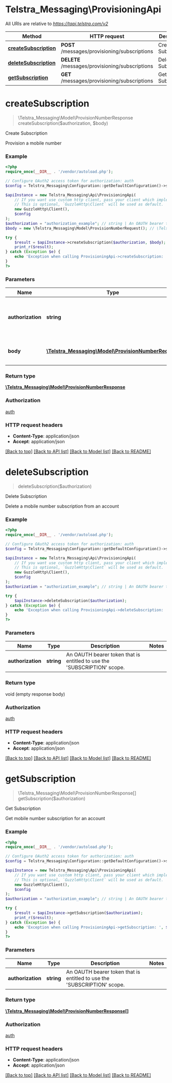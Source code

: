 # Telstra_Messaging\ProvisioningApi

All URIs are relative to *https://tapi.telstra.com/v2*

Method | HTTP request | Description
------------- | ------------- | -------------
[**createSubscription**](ProvisioningApi.md#createSubscription) | **POST** /messages/provisioning/subscriptions | Create Subscription
[**deleteSubscription**](ProvisioningApi.md#deleteSubscription) | **DELETE** /messages/provisioning/subscriptions | Delete Subscription
[**getSubscription**](ProvisioningApi.md#getSubscription) | **GET** /messages/provisioning/subscriptions | Get Subscription


# **createSubscription**
> \Telstra_Messaging\Model\ProvisionNumberResponse createSubscription($authorization, $body)

Create Subscription

Provision a mobile number

### Example
```php
<?php
require_once(__DIR__ . '/vendor/autoload.php');

// Configure OAuth2 access token for authorization: auth
$config = Telstra_Messaging\Configuration::getDefaultConfiguration()->setAccessToken('YOUR_ACCESS_TOKEN');

$apiInstance = new Telstra_Messaging\Api\ProvisioningApi(
    // If you want use custom http client, pass your client which implements `GuzzleHttp\ClientInterface`.
    // This is optional, `GuzzleHttp\Client` will be used as default.
    new GuzzleHttp\Client(),
    $config
);
$authorization = "authorization_example"; // string | An OAUTH bearer token that is entitled to use the 'SUBSCRIPTION' scope.
$body = new \Telstra_Messaging\Model\ProvisionNumberRequest(); // \Telstra_Messaging\Model\ProvisionNumberRequest | A JSON payload containing the required attributes

try {
    $result = $apiInstance->createSubscription($authorization, $body);
    print_r($result);
} catch (Exception $e) {
    echo 'Exception when calling ProvisioningApi->createSubscription: ', $e->getMessage(), PHP_EOL;
}
?>
```

### Parameters

Name | Type | Description  | Notes
------------- | ------------- | ------------- | -------------
 **authorization** | **string**| An OAUTH bearer token that is entitled to use the &#39;SUBSCRIPTION&#39; scope. |
 **body** | [**\Telstra_Messaging\Model\ProvisionNumberRequest**](../Model/ProvisionNumberRequest.md)| A JSON payload containing the required attributes |

### Return type

[**\Telstra_Messaging\Model\ProvisionNumberResponse**](../Model/ProvisionNumberResponse.md)

### Authorization

[auth](../../README.md#auth)

### HTTP request headers

 - **Content-Type**: application/json
 - **Accept**: application/json

[[Back to top]](#) [[Back to API list]](../../README.md#documentation-for-api-endpoints) [[Back to Model list]](../../README.md#documentation-for-models) [[Back to README]](../../README.md)

# **deleteSubscription**
> deleteSubscription($authorization)

Delete Subscription

Delete a mobile number subscription from an account

### Example
```php
<?php
require_once(__DIR__ . '/vendor/autoload.php');

// Configure OAuth2 access token for authorization: auth
$config = Telstra_Messaging\Configuration::getDefaultConfiguration()->setAccessToken('YOUR_ACCESS_TOKEN');

$apiInstance = new Telstra_Messaging\Api\ProvisioningApi(
    // If you want use custom http client, pass your client which implements `GuzzleHttp\ClientInterface`.
    // This is optional, `GuzzleHttp\Client` will be used as default.
    new GuzzleHttp\Client(),
    $config
);
$authorization = "authorization_example"; // string | An OAUTH bearer token that is entitled to use the 'SUBSCRIPTION' scope.

try {
    $apiInstance->deleteSubscription($authorization);
} catch (Exception $e) {
    echo 'Exception when calling ProvisioningApi->deleteSubscription: ', $e->getMessage(), PHP_EOL;
}
?>
```

### Parameters

Name | Type | Description  | Notes
------------- | ------------- | ------------- | -------------
 **authorization** | **string**| An OAUTH bearer token that is entitled to use the &#39;SUBSCRIPTION&#39; scope. |

### Return type

void (empty response body)

### Authorization

[auth](../../README.md#auth)

### HTTP request headers

 - **Content-Type**: application/json
 - **Accept**: application/json

[[Back to top]](#) [[Back to API list]](../../README.md#documentation-for-api-endpoints) [[Back to Model list]](../../README.md#documentation-for-models) [[Back to README]](../../README.md)

# **getSubscription**
> \Telstra_Messaging\Model\ProvisionNumberResponse[] getSubscription($authorization)

Get Subscription

Get mobile number subscription for an account

### Example
```php
<?php
require_once(__DIR__ . '/vendor/autoload.php');

// Configure OAuth2 access token for authorization: auth
$config = Telstra_Messaging\Configuration::getDefaultConfiguration()->setAccessToken('YOUR_ACCESS_TOKEN');

$apiInstance = new Telstra_Messaging\Api\ProvisioningApi(
    // If you want use custom http client, pass your client which implements `GuzzleHttp\ClientInterface`.
    // This is optional, `GuzzleHttp\Client` will be used as default.
    new GuzzleHttp\Client(),
    $config
);
$authorization = "authorization_example"; // string | An OAUTH bearer token that is entitled to use the 'SUBSCRIPTION' scope.

try {
    $result = $apiInstance->getSubscription($authorization);
    print_r($result);
} catch (Exception $e) {
    echo 'Exception when calling ProvisioningApi->getSubscription: ', $e->getMessage(), PHP_EOL;
}
?>
```

### Parameters

Name | Type | Description  | Notes
------------- | ------------- | ------------- | -------------
 **authorization** | **string**| An OAUTH bearer token that is entitled to use the &#39;SUBSCRIPTION&#39; scope. |

### Return type

[**\Telstra_Messaging\Model\ProvisionNumberResponse[]**](../Model/ProvisionNumberResponse.md)

### Authorization

[auth](../../README.md#auth)

### HTTP request headers

 - **Content-Type**: application/json
 - **Accept**: application/json

[[Back to top]](#) [[Back to API list]](../../README.md#documentation-for-api-endpoints) [[Back to Model list]](../../README.md#documentation-for-models) [[Back to README]](../../README.md)

